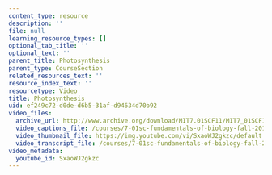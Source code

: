 ```yaml
---
content_type: resource
description: ''
file: null
learning_resource_types: []
optional_tab_title: ''
optional_text: ''
parent_title: Photosynthesis
parent_type: CourseSection
related_resources_text: ''
resource_index_text: ''
resourcetype: Video
title: Photosynthesis
uid: ef249c72-d0de-d6b5-31af-d94634d70b92
video_files:
  archive_url: http://www.archive.org/download/MIT7.01SCF11/MIT7_01SCF11_track24_300k.mp4
  video_captions_file: /courses/7-01sc-fundamentals-of-biology-fall-2011/00a3d0194a6953568f60736fb5c9ef53_SxaoWJ2gkzc.vtt
  video_thumbnail_file: https://img.youtube.com/vi/SxaoWJ2gkzc/default.jpg
  video_transcript_file: /courses/7-01sc-fundamentals-of-biology-fall-2011/7e6979a0bfbc14c3e450cf8a27d8bd8c_SxaoWJ2gkzc.pdf
video_metadata:
  youtube_id: SxaoWJ2gkzc
---
```

